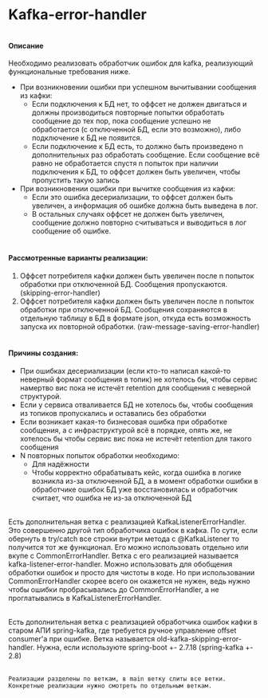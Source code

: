 # Kafka-error-handler

#### <br>Описание<br>
Необходимо реализовать обработчик ошибок для kafka, реализующий функциональные требования ниже.
* При возникновении ошибки при успешном вычитывании сообщения из кафки:
    * Если подключения к БД нет, то оффсет не должен двигаться и должны производиться повторные попытки обработать сообщение до тех пор, пока сообщение успешно не обработается (с отключенной БД, если это возможно), либо подключение к БД не появится.
    * Если подключение к БД есть, то должно быть произведено n дополнительных раз обработать сообщение. Если сообщение всё равно не обработается спустя n попыток при наличии подключения к БД, то оффсет должен быть увеличен, чтобы пропустить такую запись
* При возникновении ошибки при вычитке сообщения из кафки:
  * Если это ошибка десериализации, то оффсет должен быть увеличен, а информация об ошибке должна быть выведена в лог.
  * В остальных случаях оффсет не должен быть увеличен, сообщение должно повторно считываться и выводиться в лог сообщение об ошибке.

#### <br>Рассмотренные варианты реализации:<br>
1. Оффсет потребителя кафки должен быть увеличен после n попыток обработки при отключенной БД. Сообщения пропускаются. 
   (skipping-error-handler)
2. Оффсет потребителя кафки должен быть увеличен после n попыток обработки при отключенной БД. Сообщения сохраняются в отдельную таблицу в БД в формате json, откуда есть возможность запуска их повторной обработки.
   (raw-message-saving-error-handler)

#### <br>Причины создания:<br>
* При ошибках десериализации (если кто-то написал какой-то неверный формат сообщения в топик) не хотелось бы, чтобы сервис намертво вис пока не истечёт retention для сообщения с неверной структурой. 
* Если у сервиса отваливается БД не хотелось бы, чтобы сообщения из топиков пропускались и оставались без обработки
* Если возникает какая-то бизнесовая ошибка при обработке сообщения, а с инфраструктурой всё в порядке, опять же, не хотелось бы чтобы сервис вис пока не истечёт retention для такого сообщения
* N повторных попыток обработки необходимо: 
  * Для надёжности
  * Чтобы корректно обрабатывать кейс, когда ошибка в логике возникла из-за отключенной БД, а в момент обработки ошибки в обработчике ошибок БД уже восстановилась и обработчик считает, что ошибка не из-за отключенной БД

<br>Есть дополнительная ветка с реализацией KafkaListenerErrorHandler. Это совершенно другой тип обработчика ошибок в кафка. По сути, если обернуть в try/catch все строки внутри метода с @KafkaListener то получится тот же функционал. Его можно использовать отдельно или вкупе с CommonErrorHandler.
   Ветка с его реализацией называется kafka-listener-error-handler. Можно использовать для обобщения обработки ошибок и просто для чистоты в коде. Но при использовании CommonErrorHandler скорее всего он окажется не нужен, ведь нужно чтобы ошибки пробрасывались до CommonErrorHandler, а не проглатывались в KafkaListenerErrorHandler.

<br>Есть дополнительная ветка с реализацией обработчика ошибок кафки в старом АПИ spring-kafka, где требуется ручное управление offset consumer'а при ошибке.
    Ветка называется old-kafka-skipping-error-handler. Нужна, если используюте spring-boot +- 2.7.18 (spring-kafka +- 2.8) 

<br>`Реализации разделены по веткам, в main ветку слиты все ветки. Конкретные реализации нужно смотреть по отдельным веткам.`